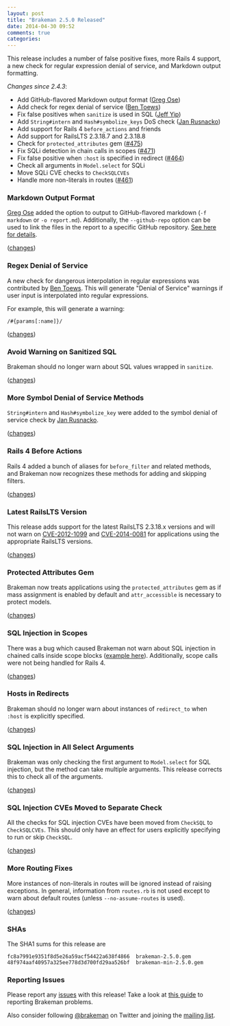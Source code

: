```yaml
---
layout: post
title: "Brakeman 2.5.0 Released"
date: 2014-04-30 09:52
comments: true
categories: 
---
```


This release includes a number of false positive fixes, more Rails 4 support, a new check for regular expression denial of service, and Markdown output formatting.

_Changes since 2.4.3_:

 * Add GitHub-flavored Markdown output format ([Greg Ose](https://github.com/gregose))
 * Add check for regex denial of service ([Ben Toews](https://github.com/mastahyeti))
 * Fix false positives when `sanitize` is used in SQL ([Jeff Yip](https://github.com/jeffyip))
 * Add `String#intern` and `Hash#symbolize_keys` DoS check ([Jan Rusnacko](https://github.com/jrusnack))
 * Add support for Rails 4 `before_actions` and friends
 * Add support for RailsLTS 2.3.18.7 and 2.3.18.8
 * Check for `protected_attributes` gem ([#475](https://github.com/presidentbeef/brakeman/issues/475))
 * Fix SQLi detection in chain calls in scopes ([#471](https://github.com/presidentbeef/brakeman/issues/471))
 * Fix false positive when `:host` is specified in redirect ([#464](https://github.com/presidentbeef/brakeman/issues/464))
 * Check all arguments in `Model.select` for SQLi
 * Move SQLi CVE checks to `CheckSQLCVEs`
 * Handle more non-literals in routes ([#461](https://github.com/presidentbeef/brakeman/issues/461))

### Markdown Output Format

[Greg Ose](https://github.com/gregose) added the option to output to GitHub-flavored markdown (`-f markdown` or `-o report.md`). Additionally, the `--github-repo` option can be used to link the files in the report to a specific GitHub repository. [See here for details](https://github.com/presidentbeef/brakeman/pull/463).

([changes](https://github.com/presidentbeef/brakeman/pull/463))

### Regex Denial of Service

A new check for dangerous interpolation in regular expressions was contributed by [Ben Toews](https://github.com/mastahyeti). This will generate "Denial of Service" warnings if user input is interpolated into regular expressions.

For example, this will generate a warning:

    /#{params[:name]}/

([changes](https://github.com/presidentbeef/brakeman/pull/454))

### Avoid Warning on Sanitized SQL

Brakeman should no longer warn about SQL values wrapped in `sanitize`.

([changes](https://github.com/presidentbeef/brakeman/commit/cd9093d890b7a16f117d11a0ae6af281ecbb648d))

### More Symbol Denial of Service Methods

`String#intern` and `Hash#symbolize_key` were added to the symbol denial of service check by [Jan Rusnacko](https://github.com/jrusnack).

([changes](https://github.com/presidentbeef/brakeman/pull/470))

### Rails 4 Before Actions

Rails 4 added a bunch of aliases for `before_filter` and related methods, and Brakeman now recognizes these methods for adding and skipping filters.

([changes](https://github.com/presidentbeef/brakeman/pull/480))

### Latest RailsLTS Version

This release adds support for the latest RailsLTS 2.3.18.x versions and will not warn on [CVE-2012-1099](https://groups.google.com/d/msg/rubyonrails-security/CdoMUVpsRmQ/iFRwR1xPym8J) and [CVE-2014-0081](https://groups.google.com/d/msg/rubyonrails-security/tfp6gZCtzr4/j8LUHmu7fIEJ) for applications using the appropriate RailsLTS versions.

([changes](https://github.com/presidentbeef/brakeman/pull/481))

### Protected Attributes Gem

Brakeman now treats applications using the `protected_attributes` gem as if mass assignment is enabled by default and `attr_accessible` is necessary to protect models. 

([changes](https://github.com/presidentbeef/brakeman/pull/477))

### SQL Injection in Scopes

There was a bug which caused Brakeman not warn about SQL injection in chained calls inside scope blocks ([example here](https://github.com/presidentbeef/brakeman/issues/471)). Additionally, scope calls were not being handled for Rails 4.

([changes](https://github.com/presidentbeef/brakeman/pull/472))

### Hosts in Redirects

Brakeman should no longer warn about instances of `redirect_to` when `:host` is explicitly specified.

([changes](https://github.com/presidentbeef/brakeman/pull/465))

### SQL Injection in All Select Arguments

Brakeman was only checking the first argument to `Model.select` for SQL injection, but the method can take multiple arguments. This release corrects this to check all of the arguments.

([changes](https://github.com/presidentbeef/brakeman/pull/468))

### SQL Injection CVEs Moved to Separate Check

All the checks for SQL injection CVEs have been moved from `CheckSQL` to `CheckSQLCVEs`. This should only have an effect for users explicitly specifying to run or skip `CheckSQL`.

([changes](https://github.com/presidentbeef/brakeman/pull/478))

### More Routing Fixes 

More instances of non-literals in routes will be ignored instead of raising exceptions. In general, information from `routes.rb` is not used except to warn about default routes (unless `--no-assume-routes` is used).

([changes](https://github.com/presidentbeef/brakeman/pull/462))

### SHAs

The SHA1 sums for this release are

    fc8a7991e9351f8d5e26a59acf54422a638f4866  brakeman-2.5.0.gem
    48f974aaf40957a325ee778d3d700fd29aa526bf  brakeman-min-2.5.0.gem

### Reporting Issues

Please report any [issues](https://github.com/presidentbeef/brakeman/issues) with this release! Take a look at [this guide](https://github.com/presidentbeef/brakeman/wiki/How-to-Report-a-Brakeman-Issue) to reporting Brakeman problems.

Also consider following [@brakeman](https://twitter.com/brakeman) on Twitter and joining the [mailing list](http://brakemanscanner.org/contact/). 
